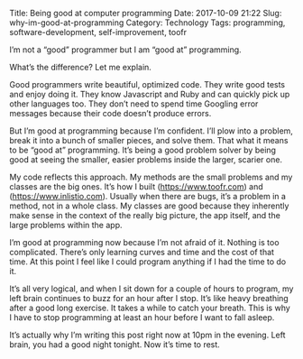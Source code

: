 Title: Being good at computer programming
Date: 2017-10-09 21:22
Slug: why-im-good-at-programming
Category: Technology
Tags: programming, software-development, self-improvement, toofr

I’m not a “good” programmer but I am “good at” programming.

What’s the difference? Let me explain.

Good programmers write beautiful, optimized code. They write good tests and enjoy doing it. They know Javascript and Ruby and can quickly pick up other languages too. They don’t need to spend time Googling error messages because their code doesn’t produce errors.

But I’m good at programming because I’m confident. I’ll plow into a problem, break it into a bunch of smaller pieces, and solve them. That what it means to be “good at” programming. It’s being a good problem solver by being good at seeing the smaller, easier problems inside the larger, scarier one.

My code reflects this approach. My methods are the small problems and my classes are the big ones. It’s how I built (https://www.toofr.com) and (https://www.inlistio.com). Usually when there are bugs, it’s a problem in a method, not in a whole class. My classes are good because they inherently make sense in the context of the really big picture, the app itself, and the large problems within the app.

I’m good at programming now because I’m not afraid of it. Nothing is too complicated. There’s only learning curves and time and the cost of that time. At this point I feel like I could program anything if I had the time to do it.

It’s all very logical, and when I sit down for a couple of hours to program, my left brain continues to buzz for an hour after I stop. It’s like heavy breathing after a good long exercise. It takes a while to catch your breath. This is why I have to stop programming at least an hour before I want to fall asleep.

It’s actually why I’m writing this post right now at 10pm in the evening. Left brain, you had a good night tonight. Now it’s time to rest.